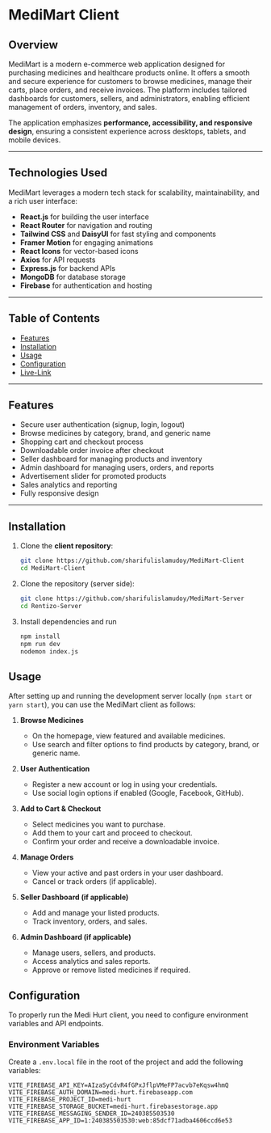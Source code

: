 # MediMart Client

## Overview

MediMart is a modern e-commerce web application designed for purchasing medicines and healthcare products online. It offers a smooth and secure experience for customers to browse medicines, manage their carts, place orders, and receive invoices. The platform includes tailored dashboards for customers, sellers, and administrators, enabling efficient management of orders, inventory, and sales.

The application emphasizes **performance, accessibility, and responsive design**, ensuring a consistent experience across desktops, tablets, and mobile devices.

---

## Technologies Used

MediMart leverages a modern tech stack for scalability, maintainability, and a rich user interface:

- **React.js** for building the user interface  
- **React Router** for navigation and routing  
- **Tailwind CSS** and **DaisyUI** for fast styling and components  
- **Framer Motion** for engaging animations  
- **React Icons** for vector-based icons  
- **Axios** for API requests  
- **Express.js** for backend APIs  
- **MongoDB** for database storage  
- **Firebase** for authentication and hosting  

---

## Table of Contents

- [Features](#features)  
- [Installation](#installation)  
- [Usage](#usage)  
- [Configuration](#configuration)  
- [Live-Link](https://medi-hurt.web.app/)  

---

## Features

- Secure user authentication (signup, login, logout)  
- Browse medicines by category, brand, and generic name  
- Shopping cart and checkout process  
- Downloadable order invoice after checkout  
- Seller dashboard for managing products and inventory  
- Admin dashboard for managing users, orders, and reports  
- Advertisement slider for promoted products  
- Sales analytics and reporting  
- Fully responsive design  

---

## Installation

1. Clone the **client repository**:
   ```bash
   git clone https://github.com/sharifulislamudoy/MediMart-Client
   cd MediMart-Client

2. Clone the repository (server side):
   ```bash
   git clone https://github.com/sharifulislamudoy/MediMart-Server
   cd Rentizo-Server

3. Install dependencies and run
   ```bash
   npm install
   npm run dev
   nodemon index.js

## Usage

After setting up and running the development server locally (`npm start` or `yarn start`), you can use the MediMart client as follows:

1. **Browse Medicines**  
   - On the homepage, view featured and available medicines.  
   - Use search and filter options to find products by category, brand, or generic name.  

2. **User Authentication**  
   - Register a new account or log in using your credentials.  
   - Use social login options if enabled (Google, Facebook, GitHub).  

3. **Add to Cart & Checkout**  
   - Select medicines you want to purchase.  
   - Add them to your cart and proceed to checkout.  
   - Confirm your order and receive a downloadable invoice.  

4. **Manage Orders**  
   - View your active and past orders in your user dashboard.  
   - Cancel or track orders (if applicable).  

5. **Seller Dashboard (if applicable)**  
   - Add and manage your listed products.  
   - Track inventory, orders, and sales.  

6. **Admin Dashboard (if applicable)**  
   - Manage users, sellers, and products.  
   - Access analytics and sales reports.  
   - Approve or remove listed medicines if required.  


## Configuration

To properly run the Medi Hurt client, you need to configure environment variables and API endpoints.


### Environment Variables

Create a `.env.local` file in the root of the project and add the following variables:

   ```env.local
VITE_FIREBASE_API_KEY=AIzaSyCdvR4fGPxJflpVMeFP7acvb7eKqsw4hmQ
VITE_FIREBASE_AUTH_DOMAIN=medi-hurt.firebaseapp.com
VITE_FIREBASE_PROJECT_ID=medi-hurt
VITE_FIREBASE_STORAGE_BUCKET=medi-hurt.firebasestorage.app
VITE_FIREBASE_MESSAGING_SENDER_ID=240385503530
VITE_FIREBASE_APP_ID=1:240385503530:web:85dcf71adba4606ccd6e53

